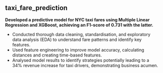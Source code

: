 ## taxi_fare_prediction
 **Developed a predictive model for NYC taxi fares using Multiple Linear Regression and XGBoost, achieving an F1-score of 0.731 with the latter.**
- Conducted thorough data cleaning, standardisation, and exploratory data analysis (EDA) to understand fare patterns and identify key features.
- Used feature engineering to improve model accuracy, calculating distances and creating time-based features.
- Analysed model results to identify strategies potentially leading to a 34% revenue increase for taxi drivers, demonstrating business acumen.
